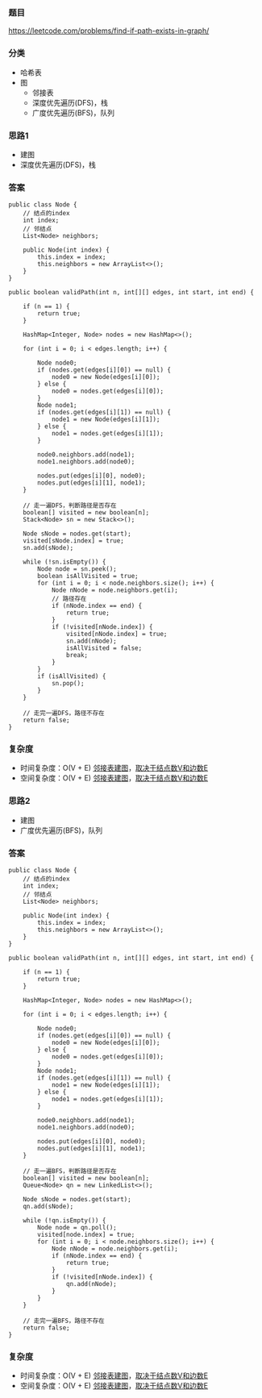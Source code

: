 ### 题目
https://leetcode.com/problems/find-if-path-exists-in-graph/

### 分类
* 哈希表
* 图
    * 邻接表
    * 深度优先遍历(DFS)，栈
    * 广度优先遍历(BFS)，队列

### 思路1
* 建图
* 深度优先遍历(DFS)，栈

### 答案
```
public class Node {
    // 结点的index
    int index;
    // 邻结点
    List<Node> neighbors;

    public Node(int index) {
        this.index = index;
        this.neighbors = new ArrayList<>();
    }
}

public boolean validPath(int n, int[][] edges, int start, int end) {
    
    if (n == 1) {
        return true;
    }
    
    HashMap<Integer, Node> nodes = new HashMap<>();
    
    for (int i = 0; i < edges.length; i++) {
        
        Node node0;
        if (nodes.get(edges[i][0]) == null) {
            node0 = new Node(edges[i][0]);
        } else {
            node0 = nodes.get(edges[i][0]);
        }
        Node node1;
        if (nodes.get(edges[i][1]) == null) {
            node1 = new Node(edges[i][1]);
        } else {
            node1 = nodes.get(edges[i][1]);
        }
        
        node0.neighbors.add(node1);
        node1.neighbors.add(node0);
        
        nodes.put(edges[i][0], node0);
        nodes.put(edges[i][1], node1);
    }

    // 走一遍DFS，判断路径是否存在
    boolean[] visited = new boolean[n];
    Stack<Node> sn = new Stack<>();
    
    Node sNode = nodes.get(start);
    visited[sNode.index] = true;
    sn.add(sNode);
    
    while (!sn.isEmpty()) {
        Node node = sn.peek();
        boolean isAllVisited = true;
        for (int i = 0; i < node.neighbors.size(); i++) {
            Node nNode = node.neighbors.get(i);
            // 路径存在
            if (nNode.index == end) {
                return true;
            }
            if (!visited[nNode.index]) {
                visited[nNode.index] = true;
                sn.add(nNode);
                isAllVisited = false;
                break;
            }
        }
        if (isAllVisited) {
            sn.pop();
        }
    }
    
    // 走完一遍DFS，路径不存在
    return false;
}
```

### 复杂度
* 时间复杂度：O(V + E) [邻接表建图](https://github.com/HolmesJJ/CS2040S-Data-Structures-and-Algorithms/wiki/Graph-Introduction)，[取决于结点数V和边数E](https://github.com/HolmesJJ/CS2040S-Data-Structures-and-Algorithms/wiki/Breadth-First-Search(BFS)-and-Depth-First-Search(DFS))
* 空间复杂度：O(V + E) [邻接表建图](https://github.com/HolmesJJ/CS2040S-Data-Structures-and-Algorithms/wiki/Graph-Introduction)，[取决于结点数V和边数E](https://github.com/HolmesJJ/CS2040S-Data-Structures-and-Algorithms/wiki/Breadth-First-Search(BFS)-and-Depth-First-Search(DFS))

### 思路2
* 建图
* 广度优先遍历(BFS)，队列

### 答案
```
public class Node {
    // 结点的index
    int index;
    // 邻结点
    List<Node> neighbors;

    public Node(int index) {
        this.index = index;
        this.neighbors = new ArrayList<>();
    }
}

public boolean validPath(int n, int[][] edges, int start, int end) {
    
    if (n == 1) {
        return true;
    }
    
    HashMap<Integer, Node> nodes = new HashMap<>();
    
    for (int i = 0; i < edges.length; i++) {
        
        Node node0;
        if (nodes.get(edges[i][0]) == null) {
            node0 = new Node(edges[i][0]);
        } else {
            node0 = nodes.get(edges[i][0]);
        }
        Node node1;
        if (nodes.get(edges[i][1]) == null) {
            node1 = new Node(edges[i][1]);
        } else {
            node1 = nodes.get(edges[i][1]);
        }
        
        node0.neighbors.add(node1);
        node1.neighbors.add(node0);
        
        nodes.put(edges[i][0], node0);
        nodes.put(edges[i][1], node1);
    }

    // 走一遍BFS，判断路径是否存在
    boolean[] visited = new boolean[n];
    Queue<Node> qn = new LinkedList<>();
    
    Node sNode = nodes.get(start);
    qn.add(sNode);
    
    while (!qn.isEmpty()) {
        Node node = qn.poll();
        visited[node.index] = true;
        for (int i = 0; i < node.neighbors.size(); i++) {
            Node nNode = node.neighbors.get(i);
            if (nNode.index == end) {
                return true;
            }
            if (!visited[nNode.index]) {
                qn.add(nNode);
            }
        }
    }
    
    // 走完一遍BFS，路径不存在
    return false;
}
```

### 复杂度
* 时间复杂度：O(V + E) [邻接表建图](https://github.com/HolmesJJ/CS2040S-Data-Structures-and-Algorithms/wiki/Graph-Introduction)，[取决于结点数V和边数E](https://github.com/HolmesJJ/CS2040S-Data-Structures-and-Algorithms/wiki/Breadth-First-Search(BFS)-and-Depth-First-Search(DFS))
* 空间复杂度：O(V + E) [邻接表建图](https://github.com/HolmesJJ/CS2040S-Data-Structures-and-Algorithms/wiki/Graph-Introduction)，[取决于结点数V和边数E](https://github.com/HolmesJJ/CS2040S-Data-Structures-and-Algorithms/wiki/Breadth-First-Search(BFS)-and-Depth-First-Search(DFS))
